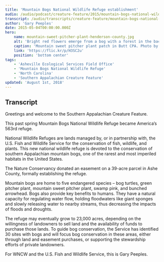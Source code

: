 ```yaml
---
title: 'Mountain Bogs National Wildlife Refuge establishment'
audio: /audio/podcast/creature-feature/2015/mountain-bogs-national-wildlife-refuge-establishment.mp3
transcript: /audio/transcripts/creature-feature/mountain-bogs-national-wildlife-refuge-established.pdf
author: 'Gary Peeples'
date: 2015-05-04T00:00:00.000Z
hero:
    name: mountain-sweet-pitcher-plant-henderson-county.jpg
    alt: 'Bright red flowers emerge from a bog with a forest in the background.'
    caption: 'Mountain sweet pitcher plant patch in Butt CPA. Photo by Gary Peeples, USFWS.'
    link: 'https://flic.kr/p/H3SC2u'
    position: 'bottom center'
tags:
    - 'Asheville Ecological Services Field Office'
    - 'Mountain Bogs National Wildlife Refuge'
    - 'North Carolina'
    - 'Southern Appalachian Creature Feature'
updated: 'August 1st, 2018'
---
```


## Transcript

Greetings and welcome to the Southern Appalachian Creature Feature.

This past spring Mountain Bogs National Wildlife Refuge became America’s 563rd refuge.

National Wildlife Refuges are lands managed by, or in partnership with, the U.S. Fish and Wildlife Service for the conservation of fish, wildlife, and plants. This new national wildlife refuge is devoted to the conservation of southern Appalachian mountain bogs, one of the rarest and most imperiled habitats in the United States.

The Nature Conservancy donated an easement on a 39-acre parcel in Ashe County, formally establishing the refuge.

Mountain bogs are home to five endangered species – bog turtles, green pitcher plant, mountain sweet pitcher plant, swamp pink, and bunched arrowhead. Bogs also provide key benefits to humans. They have a natural capacity for regulating water flow, holding floodwaters like giant sponges and slowly releasing water to nearby streams, thus decreasing the impacts of floods and droughts.

The refuge may eventually grow to 23,000 acres, depending on the willingness of landowners to sell land and the availability of funds to purchase those lands. To guide bog conservation, the Service has identified 30 sites with bogs and will focus bog conservation in these areas, either through land and easement purchases, or supporting the stewardship efforts of private landowners.

For WNCW and the U.S. Fish and Wildlife Service, this is Gary Peeples.